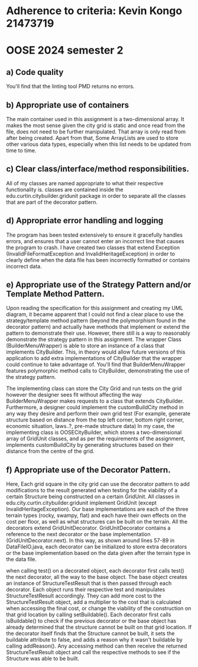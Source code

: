 # Adherence to criteria: Kevin Kongo 21473719 
# OOSE 2024 semester 2

## a) Code quality
You'll find that the linting tool PMD returns no errors. 

## b) Appropriate use of containers
The main container used in this assignment is a two-dimensional array. It makes the most sense
given the city grid is static and once read from the file, does not need to be further manipulated. 
That array is only read from after being created. Apart from that, Some ArrayLists are used to store 
other various data types, especially when this list needs to be updated from time to time.

## c) Clear class/interface/method responsibilities.
All of my classes are named appropriate to what their respective functionality is. classes are 
contained inside the edu.curtin.citybuilder.gridunit package in order to separate all the classes
that are part of the decorator pattern.

## d) Appropriate error handling and logging
The program has been tested extensively to ensure it gracefully handles errors, and ensures that 
a user cannot enter an incorrect line that causes the program to crash. I have created two classes that
extend Exception (InvalidFileFormatException and InvalidHeritageException) in order to clearly define when 
the data file has been incorrectly formatted or contains incorrect data.

## e) Appropriate use of the Strategy Pattern and/or Template Method Pattern.
Upon reading the specification for this assignment and creating my UML diagram, it became apparent that 
I could not find a clear place to use the strategy/template method pattern (beyond the polymorphism 
found in the decorator pattern) and actually have methods that implement or extend the pattern to 
demonstrate their use. However, there still is a way to reasonably demonstrate the strategy pattern 
in this assignment. The wrapper Class (BuilderMenuWrapper) is able to store an instance of a class that 
implements CityBuilder. This, in theory would allow future versions of this application to add extra 
implementations of CityBuilder that the wrapper could continue to take advantage of. You'll find that 
BuilderMenuWrapper features polymorphic method calls to CityBuilder, demonstrating the use of the strategy pattern.

The implementing class can store the City Grid and run tests on the grid however the designer sees fit without affecting the way BuilderMenuWrapper 
makes requests to a class that extends CityBuilder. Furthermore, a designer could implement the customBuildCity method in any way they desire
and perform their own grid test (For example, generate structure based on distance from the top left corner, bottom right corner, economic situation, laws..?, pre-made structure data) 
In my case, the implementing class is OOSECityBuilder, which stores a two-dimensional 
array of GridUnit classes, and as per the requirements of the assignment, implements customBuildCity by generating
structures based on their distance from the centre of the grid. 

## f) Appropriate use of the Decorator Pattern.
Here, Each grid square in the city grid can use the decorator pattern to add modifications to the result generated when
testing for the viability of a certain Structure being constructed on a certain GridUnit. All classes in 
edu.city.curtin.citybuilder.gridunit implement GridUnit (except InvalidHeritageException). Our base implementations are 
each of the three terrain types (rocky, swampy, flat) and each have their own effects on the cost per floor, as well as
what structures can be built on the terrain. All the decorators extend GridUnitDecorator. GridUnitDecorator contains a
reference to the next decorator or the base implementation (GridUnitDecorator.next). In this way, as shown around lines 
57-89 in DataFileIO.java, each decorator can be initialized to store extra decorators or the base implementation based 
on the data given after the terrain type in the data file.

when calling test() on a decorated object, each decorator first calls test() the next decorator, all the way to the 
base object. The base object creates an instance of StructureTestResult that is then passed through each decorator. 
Each object runs their respective test and manipulates StructureTestResult accordingly. They can add more cost to the 
StructureTestResult object, add a multiplier to the cost that is calculated when accessing the final cost, or change the
viability of the construction on that grid location by calling setBuildable(). Each decorator first calls isBuildable() 
to check if the previous decorator or the base object has already determined that the structure cannot be built on that
grid location. If the decorator itself finds that the Structure cannot be built, it sets the buildable attribute to false,
and adds a reason why it wasn't buildable by calling addReason(). Any accessing method can then receive the returned
StructureTestResult object and call the respective methods to see if the Structure was able to be built.
